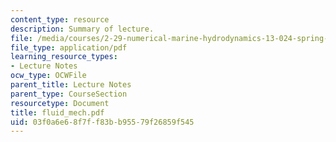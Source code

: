 ```yaml
---
content_type: resource
description: Summary of lecture.
file: /media/courses/2-29-numerical-marine-hydrodynamics-13-024-spring-2003/03f0a6e68f7ff83bb95579f26859f545_fluid_mech.pdf
file_type: application/pdf
learning_resource_types:
- Lecture Notes
ocw_type: OCWFile
parent_title: Lecture Notes
parent_type: CourseSection
resourcetype: Document
title: fluid_mech.pdf
uid: 03f0a6e6-8f7f-f83b-b955-79f26859f545
---
```


